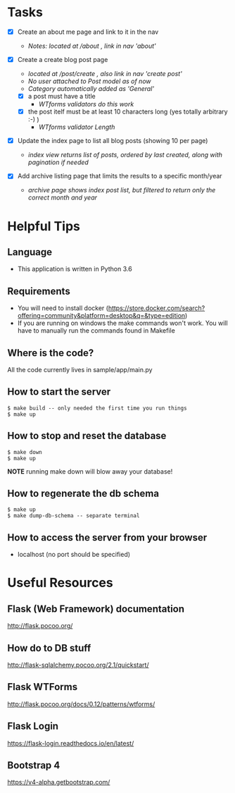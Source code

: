 # Tasks

- [x] Create an about me page and link to it in the nav
    - *Notes: located at /about , link in nav 'about'*
- [x] Create a create blog post page
    - *located at /post/create , also link in nav 'create post'*
    - *No user attached to Post model as of now*
    - *Category automatically added as 'General'*

    - [x] a post must have a title
        - *WTforms validators do this work*
    - [x] the post itelf must be at least 10 characters long (yes totally arbitrary :-) )
        - *WTforms validator Length*

- [x] Update the index page to list all blog posts (showing 10 per page)
    - *index view returns list of posts, ordered by last created, along with pagination if needed*
- [x] Add archive listing page that limits the results to a specific month/year
    - *archive page shows index post list, but filtered to return only the correct month and year*

# Helpful Tips

## Language
- This application is written in Python 3.6

## Requirements

- You will need to install docker (https://store.docker.com/search?offering=community&platform=desktop&q=&type=edition)
- If you are running on windows the make commands won't work.  You will have to manually run the commands found in Makefile

## Where is the code?

All the code currently lives in sample/app/main.py

## How to start the server

    $ make build -- only needed the first time you run things
    $ make up

## How to stop and reset the database

    $ make down
    $ make up

**NOTE** running make down will blow away your database!

## How to regenerate the db schema

    $ make up
    $ make dump-db-schema -- separate terminal

## How to access the server from your browser
- localhost (no port should be specified)

# Useful Resources

## Flask (Web Framework) documentation
http://flask.pocoo.org/

## How do to DB stuff
http://flask-sqlalchemy.pocoo.org/2.1/quickstart/

## Flask WTForms
http://flask.pocoo.org/docs/0.12/patterns/wtforms/

## Flask Login
https://flask-login.readthedocs.io/en/latest/

## Bootstrap 4
https://v4-alpha.getbootstrap.com/


